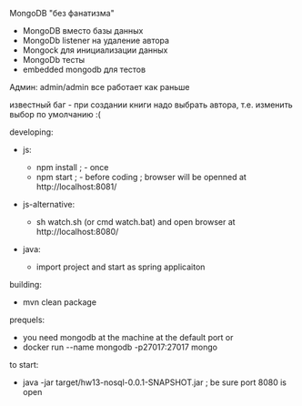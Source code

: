 MongoDB "без фанатизма"

* MongoDB вместо базы данных
* MongoDb listener на удаление автора
* Mongock для инициализации данных
* MongoDb тесты
* embedded mongodb для тестов

Админ: admin/admin
все работает как раньше

известный баг - при создании книги надо выбрать автора, т.е. изменить выбор по умолчанию :(

developing: 
  * js:  
	- npm install ; - once
	- npm start   ; - before coding
	; browser will be openned at http://localhost:8081/ 
	
  * js-alternative:  
    - sh watch.sh (or cmd watch.bat) and open browser at http://localhost:8080/
	 
  * java:  
    - import project and start as spring applicaiton

building:  
  * mvn clean package
  
prequels:  
  * you need mongodb at the machine at the default port or 
  * docker run --name mongodb -p27017:27017 mongo
  
to start:  
  * java -jar target/hw13-nosql-0.0.1-SNAPSHOT.jar ; be sure port 8080 is open
  	
